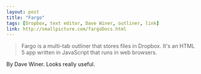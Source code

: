 ```yaml
---
layout: post
title: "Fargo"
tags: [Dropbox, text editor, Dave Winer, outliner, link]
link: http://smallpicture.com/fargoDocs.html
---
```


> Fargo is a multi-tab outliner that stores files in Dropbox. It's an HTML 5 app written in JavaScript that runs in web browsers.

By Dave Winer. Looks really useful.